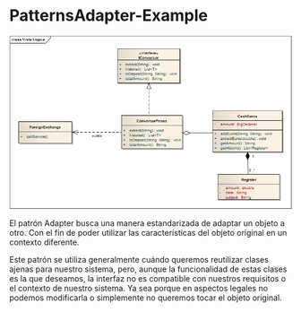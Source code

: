 # PatternsAdapter-Example

![Vista Logica](vista-logica.png)

El patrón Adapter busca una manera estandarizada de adaptar un objeto a otro. Con el fin de poder utilizar las características del objeto original en un contexto diferente.

Este patrón se utiliza generalmente cuándo queremos reutilizar clases ajenas para nuestro sistema, pero, aunque la funcionalidad de estas clases es la que deseamos, la interfaz no es compatible con nuestros requisitos o el contexto de nuestro sistema. Ya sea porque en aspectos legales no podemos modificarla o simplemente no queremos tocar el objeto original.

